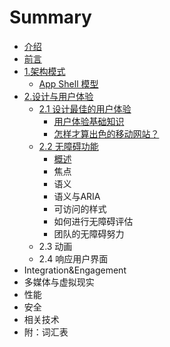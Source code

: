 # Summary

* [介绍](README.md)
* [前言](qian-yan.md)
* [1.架构模式](jia-gou-mo-shi.md)
  * [App Shell 模型](jia-gou-mo-shi/app-shell-mo-xing.md)
* [2.设计与用户体验](she-ji-yu-yong-hu-ti-yan.md)
  * [2.1 设计最佳的用户体验](she-ji-yu-yong-hu-ti-yan/she-ji-zui-jia-de-yong-hu-ti-yan.md)
    * [用户体验基础知识](she-ji-yu-yong-hu-ti-yan/she-ji-zui-jia-de-yong-hu-ti-yan/ji-chu-zhi-shi.md)
    * [怎样才算出色的移动网站？](she-ji-yu-yong-hu-ti-yan/she-ji-zui-jia-de-yong-hu-ti-yan/zen-yang-cai-suan-chu-se-de-yi-dong-wang-zhan-ff1f.md)
  * [2.2 无障碍功能](she-ji-yu-yong-hu-ti-yan/22-wu-zhang-ai-gong-neng.md)
    * [概述](she-ji-yu-yong-hu-ti-yan/22-wu-zhang-ai-gong-neng/gai-shu.md)
    * 焦点
    * 语义
    * 语义与ARIA
    * 可访问的样式
    * 如何进行无障碍评估
    * 团队的无障碍努力
  * 2.3 动画
  * 2.4 响应用户界面
* Integration&Engagement
* 多媒体与虚拟现实
* 性能
* 安全
* 相关技术
* 附：词汇表

